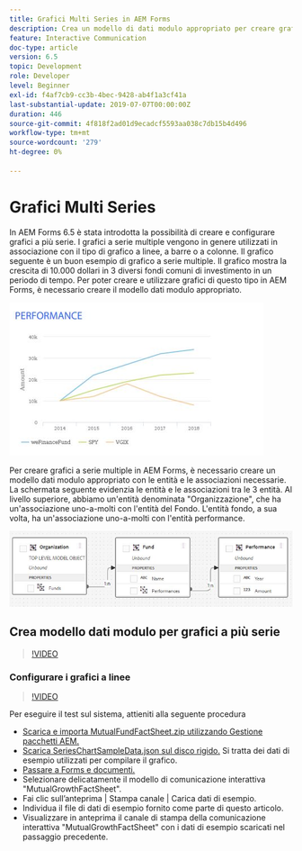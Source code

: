 ```yaml
---
title: Grafici Multi Series in AEM Forms
description: Crea un modello di dati modulo appropriato per creare grafici a più serie nei documenti stampati e nei documenti dei canali web.
feature: Interactive Communication
doc-type: article
version: 6.5
topic: Development
role: Developer
level: Beginner
exl-id: f4af7cb9-cc3b-4bec-9428-ab4f1a3cf41a
last-substantial-update: 2019-07-07T00:00:00Z
duration: 446
source-git-commit: 4f818f2ad01d9ecadcf5593aa038c7db15b4d496
workflow-type: tm+mt
source-wordcount: '279'
ht-degree: 0%

---
```


# Grafici Multi Series

In AEM Forms 6.5 è stata introdotta la possibilità di creare e configurare grafici a più serie. I grafici a serie multiple vengono in genere utilizzati in associazione con il tipo di grafico a linee, a barre o a colonne. Il grafico seguente è un buon esempio di grafico a serie multiple. Il grafico mostra la crescita di 10.000 dollari in 3 diversi fondi comuni di investimento in un periodo di tempo. Per poter creare e utilizzare grafici di questo tipo in AEM Forms, è necessario creare il modello dati modulo appropriato.

![Grafico a più serie](assets/series_charts.png)

Per creare grafici a serie multiple in AEM Forms, è necessario creare un modello dati modulo appropriato con le entità e le associazioni necessarie. La schermata seguente evidenzia le entità e le associazioni tra le 3 entità. Al livello superiore, abbiamo un&#39;entità denominata &quot;Organizzazione&quot;, che ha un&#39;associazione uno-a-molti con l&#39;entità del Fondo. L&#39;entità fondo, a sua volta, ha un&#39;associazione uno-a-molti con l&#39;entità performance.

![Modello dati modulo](assets/form_data_model.png)

## Crea modello dati modulo per grafici a più serie

>[!VIDEO](https://video.tv.adobe.com/v/26352?quality=12&learn=on)

### Configurare i grafici a linee

>[!VIDEO](https://video.tv.adobe.com/v/26353?quality=12&learn=on)

Per eseguire il test sul sistema, attieniti alla seguente procedura

* [Scarica e importa MutualFundFactSheet.zip utilizzando Gestione pacchetti AEM.](assets/mutualfundfactsheet.zip)
* [Scarica SeriesChartSampleData.json sul disco rigido.](assets/serieschartsampledata.json) Si tratta dei dati di esempio utilizzati per compilare il grafico.
* [Passare a Forms e documenti.](http://localhost:4502/aem/forms.html/content/dam/formsanddocuments)
* Selezionare delicatamente il modello di comunicazione interattiva &quot;MutualGrowthFactSheet&quot;.
* Fai clic sull’anteprima | Stampa canale | Carica dati di esempio.
* Individua il file di dati di esempio fornito come parte di questo articolo.
* Visualizzare in anteprima il canale di stampa della comunicazione interattiva &quot;MutualGrowthFactSheet&quot; con i dati di esempio scaricati nel passaggio precedente.
